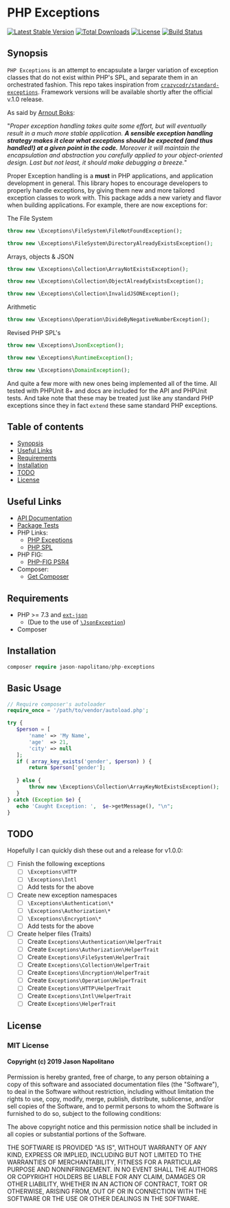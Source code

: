 # PHP Exceptions

[![Latest Stable Version](https://poser.pugx.org/jason-napolitano/php-exceptions/version)](https://packagist.org/packages/jason-napolitano/php-exceptions)
[![Total Downloads](https://poser.pugx.org/jason-napolitano/php-exceptions/downloads)](https://packagist.org/packages/jason-napolitano/php-exceptions)
[![License](https://poser.pugx.org/jason-napolitano/php-exceptions/license)](https://packagist.org/packages/jason-napolitano/php-exceptions)
[![Build Status](https://travis-ci.com/jason-napolitano/PHP-Exceptions.svg?branch=development)](https://travis-ci.com/jason-napolitano/PHP-Exceptions)

## Synopsis
`PHP Exceptions` is an attempt to encapsulate a larger variation of exception classes that do not exist 
within PHP's SPL, and separate them in an orchestrated fashion. This repo takes inspiration from 
[`crazycodr/standard-exceptions`](https://github.com/crazycodr/standard-exceptions). Framework versions 
will be available shortly after the official v.1.0 release.

As said by [Arnout Boks](https://www.moxio.com/blog/34/best-practices-for-php-exception-handling):

"_Proper exception handling takes quite some effort, but will eventually result in a much more stable 
application. **A sensible exception handling strategy makes it clear what exceptions should be expected 
(and thus handled!) at a given point in the code.** Moreover it will maintain the encapsulation and 
abstraction you carefully applied to your object-oriented design. Last but not least, it should make 
debugging a breeze._"

Proper Exception handling is a **must** in PHP applications, and application development in general. 
This library hopes to encourage developers to properly handle exceptions, by giving them new and more 
tailored exception classes to work with. This package adds a new variety and flavor when
building applications. For example, there are now exceptions for:

The File System
```php
throw new \Exceptions\FileSystem\FileNotFoundException();
```
```php
throw new \Exceptions\FileSystem\DirectoryAlreadyExistsException();
```

Arrays, objects & JSON
```php
throw new \Exceptions\Collection\ArrayNotExistsException();
```
```php
throw new \Exceptions\Collection\ObjectAlreadyExistsException();
```
```php
throw new \Exceptions\Collection\InvalidJSONException();
```

Arithmetic
```php
throw new \Exceptions\Operation\DivideByNegativeNumberException();
```

Revised PHP SPL's
```php
throw new \Exceptions\JsonException();
```
```php
throw new \Exceptions\RuntimeException();
```
```php
throw new \Exceptions\DomainException();
```

And quite a few more with new ones being implemented all of the time. All tested with PHPUnit 8+ and docs are
included for the API and PHPUnit tests. And take note that these may be treated just like any standard PHP exceptions 
since they in fact `extend` these same standard PHP exceptions.


## Table of contents
 - [Synopsis](https://github.com/jason-napolitano/PHP-Exceptions/blob/master/README.md#synopsis)
 - [Useful Links](https://github.com/jason-napolitano/PHP-Exceptions/blob/master/README.md#useful-links)
 - [Requirements](https://github.com/jason-napolitano/PHP-Exceptions/blob/master/README.md#requirements)
 - [Installation](https://github.com/jason-napolitano/PHP-Exceptions/blob/master/README.md#installation)
 - [TODO](https://github.com/jason-napolitano/PHP-Exceptions/blob/master/README.md#todo)
 - [License](https://github.com/jason-napolitano/PHP-Exceptions/blob/master/README.md#license)
 
## Useful Links
 - [API Documentation](https://github.com/jason-napolitano/PHP-Exceptions/tree/master/docs)
 - [Package Tests](https://github.com/jason-napolitano/PHP-Exceptions/tree/master/tests)
 - PHP Links:
   - [PHP Exceptions](https://www.php.net/manual/en/language.exceptions.php)
   - [PHP SPL](https://www.php.net/manual/en/spl.exceptions.php)
 - PHP FIG:
   - [PHP-FIG PSR4](https://www.php-fig.org/psr/psr-4/)
 - Composer:
   - [Get Composer](https://getcomposer.org/)
   
 ## Requirements
  - PHP >= 7.3 and [`ext-json`](https://www.php.net/manual/en/book.json.php)
    - (Due to the use of [`\JsonException`](https://www.php.net/manual/en/class.jsonexception.php))
  - Composer
 
 ## Installation
 ```php
 composer require jason-napolitano/php-exceptions
 ```
 
 ## Basic Usage
 ```php
// Require composer's autoloader
require_once = '/path/to/vendor/autoload.php';
 
try {
	$person = [
		'name' => 'My Name',
		'age'  => 21,
		'city' => null
	];
	if ( array_key_exists('gender', $person) ) {
	    return $person['gender'];
	    
	} else {
		throw new \Exceptions\Collection\ArrayKeyNotExistsException();
	}
} catch (Exception $e) {
	echo 'Caught Exception: ',  $e->getMessage(), "\n";
}
```

## TODO
Hopefully I can quickly dish these out and a release for v1.0.0:
    
  - [ ] Finish the following exceptions
    - [ ] `\Exceptions\HTTP`
    - [ ] `\Exceptions\Intl`
    - [ ] Add tests for the above
    
  - [ ] Create new exception namespaces
    - [ ] `\Exceptions\Authentication\*`
    - [ ] `\Exceptions\Authorization\*`
    - [ ] `\Exceptions\Encryption\*`
    - [ ] Add tests for the above
    
  - [ ] Create helper files (Traits)
    - [ ] Create `Exceptions\Authentication\HelperTrait`
    - [ ] Create `Exceptions\Authorization\HelperTrait`
    - [ ] Create `Exceptions\FileSystem\HelperTrait`
    - [ ] Create `Exceptions\Collection\HelperTrait`
    - [ ] Create `Exceptions\Encryption\HelperTrait`
    - [ ] Create `Exceptions\Operation\HelperTrait`
    - [ ] Create `Exceptions\HTTP\HelperTrait`
    - [ ] Create `Exceptions\Intl\HelperTrait`
    - [ ] Create `Exceptions\HelperTrait`

 ## License
 ### MIT License
 
 #### Copyright (c) 2019 Jason Napolitano
 
 Permission is hereby granted, free of charge, to any person obtaining a copy
 of this software and associated documentation files (the "Software"), to deal
 in the Software without restriction, including without limitation the rights
 to use, copy, modify, merge, publish, distribute, sublicense, and/or sell
 copies of the Software, and to permit persons to whom the Software is
 furnished to do so, subject to the following conditions:
 
 The above copyright notice and this permission notice shall be included in all
 copies or substantial portions of the Software.
 
 THE SOFTWARE IS PROVIDED "AS IS", WITHOUT WARRANTY OF ANY KIND, EXPRESS OR
 IMPLIED, INCLUDING BUT NOT LIMITED TO THE WARRANTIES OF MERCHANTABILITY,
 FITNESS FOR A PARTICULAR PURPOSE AND NONINFRINGEMENT. IN NO EVENT SHALL THE
 AUTHORS OR COPYRIGHT HOLDERS BE LIABLE FOR ANY CLAIM, DAMAGES OR OTHER
 LIABILITY, WHETHER IN AN ACTION OF CONTRACT, TORT OR OTHERWISE, ARISING FROM,
 OUT OF OR IN CONNECTION WITH THE SOFTWARE OR THE USE OR OTHER DEALINGS IN THE
 SOFTWARE.
